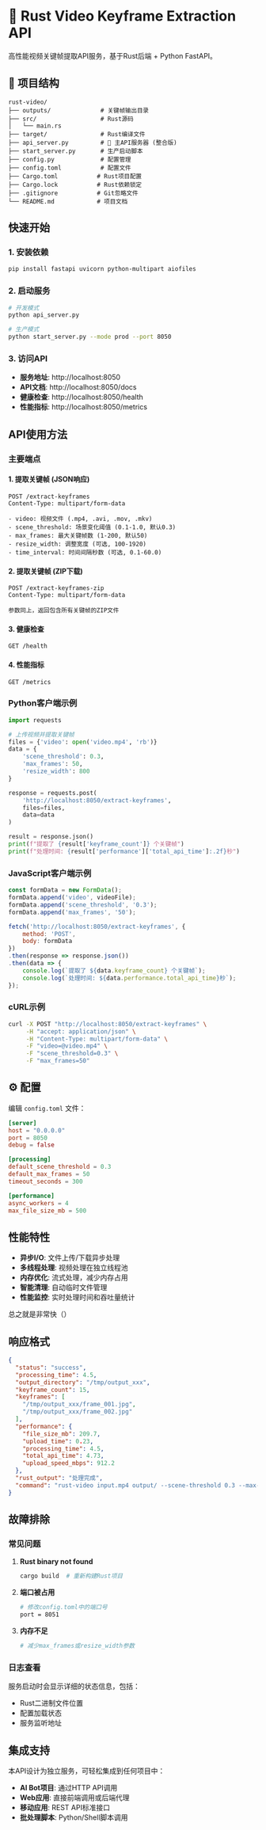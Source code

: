 # 🎯 Rust Video Keyframe Extraction API

高性能视频关键帧提取API服务，基于Rust后端 + Python FastAPI。

## 📁 项目结构

```
rust-video/
├── outputs/              # 关键帧输出目录
├── src/                  # Rust源码
│   └── main.rs
├── target/               # Rust编译文件
├── api_server.py         # 🚀 主API服务器 (整合版)
├── start_server.py       # 生产启动脚本
├── config.py             # 配置管理
├── config.toml           # 配置文件
├── Cargo.toml           # Rust项目配置
├── Cargo.lock           # Rust依赖锁定
├── .gitignore           # Git忽略文件
└── README.md            # 项目文档
```

## 快速开始

### 1. 安装依赖
```bash
pip install fastapi uvicorn python-multipart aiofiles
```

### 2. 启动服务
```bash
# 开发模式
python api_server.py

# 生产模式
python start_server.py --mode prod --port 8050
```

### 3. 访问API
- **服务地址**: http://localhost:8050
- **API文档**: http://localhost:8050/docs
- **健康检查**: http://localhost:8050/health
- **性能指标**: http://localhost:8050/metrics

## API使用方法

### 主要端点

#### 1. 提取关键帧 (JSON响应)
```http
POST /extract-keyframes
Content-Type: multipart/form-data

- video: 视频文件 (.mp4, .avi, .mov, .mkv)
- scene_threshold: 场景变化阈值 (0.1-1.0, 默认0.3)
- max_frames: 最大关键帧数 (1-200, 默认50)
- resize_width: 调整宽度 (可选, 100-1920)
- time_interval: 时间间隔秒数 (可选, 0.1-60.0)
```

#### 2. 提取关键帧 (ZIP下载)
```http
POST /extract-keyframes-zip
Content-Type: multipart/form-data

参数同上，返回包含所有关键帧的ZIP文件
```

#### 3. 健康检查
```http
GET /health
```

#### 4. 性能指标
```http
GET /metrics
```

### Python客户端示例

```python
import requests

# 上传视频并提取关键帧
files = {'video': open('video.mp4', 'rb')}
data = {
    'scene_threshold': 0.3,
    'max_frames': 50,
    'resize_width': 800
}

response = requests.post(
    'http://localhost:8050/extract-keyframes',
    files=files,
    data=data
)

result = response.json()
print(f"提取了 {result['keyframe_count']} 个关键帧")
print(f"处理时间: {result['performance']['total_api_time']:.2f}秒")
```

### JavaScript客户端示例

```javascript
const formData = new FormData();
formData.append('video', videoFile);
formData.append('scene_threshold', '0.3');
formData.append('max_frames', '50');

fetch('http://localhost:8050/extract-keyframes', {
    method: 'POST',
    body: formData
})
.then(response => response.json())
.then(data => {
    console.log(`提取了 ${data.keyframe_count} 个关键帧`);
    console.log(`处理时间: ${data.performance.total_api_time}秒`);
});
```

### cURL示例

```bash
curl -X POST "http://localhost:8050/extract-keyframes" \
     -H "accept: application/json" \
     -H "Content-Type: multipart/form-data" \
     -F "video=@video.mp4" \
     -F "scene_threshold=0.3" \
     -F "max_frames=50"
```

## ⚙️ 配置

编辑 `config.toml` 文件：

```toml
[server]
host = "0.0.0.0"
port = 8050
debug = false

[processing]
default_scene_threshold = 0.3
default_max_frames = 50
timeout_seconds = 300

[performance]
async_workers = 4
max_file_size_mb = 500
```

## 性能特性

- **异步I/O**: 文件上传/下载异步处理
- **多线程处理**: 视频处理在独立线程池
- **内存优化**: 流式处理，减少内存占用
- **智能清理**: 自动临时文件管理
- **性能监控**: 实时处理时间和吞吐量统计

总之就是非常快（）

## 响应格式

```json
{
  "status": "success",
  "processing_time": 4.5,
  "output_directory": "/tmp/output_xxx",
  "keyframe_count": 15,
  "keyframes": [
    "/tmp/output_xxx/frame_001.jpg",
    "/tmp/output_xxx/frame_002.jpg"
  ],
  "performance": {
    "file_size_mb": 209.7,
    "upload_time": 0.23,
    "processing_time": 4.5,
    "total_api_time": 4.73,
    "upload_speed_mbps": 912.2
  },
  "rust_output": "处理完成",
  "command": "rust-video input.mp4 output/ --scene-threshold 0.3 --max-frames 50"
}
```

## 故障排除

### 常见问题

1. **Rust binary not found**
   ```bash
   cargo build  # 重新构建Rust项目
   ```

2. **端口被占用**
   ```bash
   # 修改config.toml中的端口号
   port = 8051
   ```

3. **内存不足**
   ```bash
   # 减少max_frames或resize_width参数
   ```

### 日志查看

服务启动时会显示详细的状态信息，包括：
- Rust二进制文件位置
- 配置加载状态
- 服务监听地址

## 集成支持

本API设计为独立服务，可轻松集成到任何项目中：

- **AI Bot项目**: 通过HTTP API调用
- **Web应用**: 直接前端调用或后端代理
- **移动应用**: REST API标准接口
- **批处理脚本**: Python/Shell脚本调用
